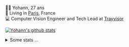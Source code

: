 <p>
  👨🏻 <bold>Yohann</bold>, 27 ans<br/>
  💼 Living in <a href="https://www.google.com/maps?q=paris">Paris</a>, France<br/>
  💻 Computer Vision Engineer and Tech Lead at <a href="https://trayvisor.com/">Trayvisor</a><br/>
</p>

<a href="https://github.com/anuraghazra/github-readme-stats"><img align="center" src="https://github-readme-stats-go94hl40s-yohann84l.vercel.app//api?username=yohann84L&show_icons=true&include_all_commits=true" alt="Yohann's github stats" /> </a>


<details>
  <summary>Some stats ...</summary><br/>
  

<!--START_SECTION:waka-->
![Code Time](http://img.shields.io/badge/Code%20Time-1%2C174%20hrs%2022%20mins-blue)

![Profile Views](http://img.shields.io/badge/Profile%20Views-0-blue)

**🐱 My GitHub Data** 

> 📦 440.9 kB Used in GitHub's Storage 
 > 
> 🏆 1,377 Contributions in the Year 2024
 > 
> 🚫 Not Opted to Hire
 > 
> 📜 26 Public Repositories 
 > 
> 🔑 21 Private Repositories 
 > 
**I'm an Early 🐤** 

```text
🌞 Morning                17458 commits       ████████░░░░░░░░░░░░░░░░░   31.05 % 
🌆 Daytime                31925 commits       ██████████████░░░░░░░░░░░   56.77 % 
🌃 Evening                6709 commits        ███░░░░░░░░░░░░░░░░░░░░░░   11.93 % 
🌙 Night                  139 commits         ░░░░░░░░░░░░░░░░░░░░░░░░░   00.25 % 
```
📅 **I'm Most Productive on Wednesday** 

```text
Monday                   10379 commits       █████░░░░░░░░░░░░░░░░░░░░   18.46 % 
Tuesday                  10468 commits       █████░░░░░░░░░░░░░░░░░░░░   18.62 % 
Wednesday                12025 commits       █████░░░░░░░░░░░░░░░░░░░░   21.39 % 
Thursday                 11473 commits       █████░░░░░░░░░░░░░░░░░░░░   20.40 % 
Friday                   10814 commits       █████░░░░░░░░░░░░░░░░░░░░   19.23 % 
Saturday                 361 commits         ░░░░░░░░░░░░░░░░░░░░░░░░░   00.64 % 
Sunday                   711 commits         ░░░░░░░░░░░░░░░░░░░░░░░░░   01.26 % 
```


📊 **This Week I Spent My Time On** 

```text
🕑︎ Time Zone: Europe/Paris

💬 Programming Languages: 
Python                   48 mins             ████████████░░░░░░░░░░░░░   46.58 % 
JavaScript               38 mins             █████████░░░░░░░░░░░░░░░░   36.55 % 
TypeScript               11 mins             ███░░░░░░░░░░░░░░░░░░░░░░   11.15 % 
YAML                     4 mins              █░░░░░░░░░░░░░░░░░░░░░░░░   04.58 % 
Other                    1 min               ░░░░░░░░░░░░░░░░░░░░░░░░░   01.02 % 

🔥 Editors: 
VS Code                  1 hr 44 mins        █████████████████████████   100.00 % 

💻 Operating System: 
Mac                      1 hr 44 mins        █████████████████████████   100.00 % 
```

**I Mostly Code in Python** 

```text
Python                   26 repos            ██████████████░░░░░░░░░░░   54.17 % 
Jupyter Notebook         4 repos             ██░░░░░░░░░░░░░░░░░░░░░░░   08.33 % 
JavaScript               3 repos             ██░░░░░░░░░░░░░░░░░░░░░░░   06.25 % 
HTML                     2 repos             █░░░░░░░░░░░░░░░░░░░░░░░░   04.17 % 
Shell                    1 repo              █░░░░░░░░░░░░░░░░░░░░░░░░   02.08 % 
```




 Last Updated on 23/12/2024 00:41:33 UTC
<!--END_SECTION:waka-->
